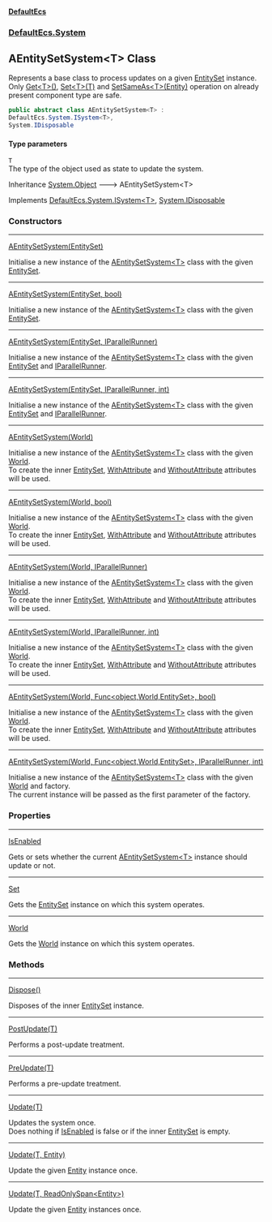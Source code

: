 #### [DefaultEcs](DefaultEcs.md 'DefaultEcs')
### [DefaultEcs.System](DefaultEcs.md#DefaultEcs_System 'DefaultEcs.System')
## AEntitySetSystem&lt;T&gt; Class
Represents a base class to process updates on a given [EntitySet](EntitySet.md 'DefaultEcs.EntitySet') instance.  
Only [Get&lt;T&gt;()](Entity_Get_T_().md 'DefaultEcs.Entity.Get&lt;T&gt;()'), [Set&lt;T&gt;(T)](Entity_Set_T_(T).md 'DefaultEcs.Entity.Set&lt;T&gt;(T)') and [SetSameAs&lt;T&gt;(Entity)](Entity_SetSameAs_T_(Entity).md 'DefaultEcs.Entity.SetSameAs&lt;T&gt;(DefaultEcs.Entity)') operation on already present component type are safe.  
```csharp
public abstract class AEntitySetSystem<T> :
DefaultEcs.System.ISystem<T>,
System.IDisposable
```
#### Type parameters
<a name='DefaultEcs_System_AEntitySetSystem_T__T'></a>
`T`  
The type of the object used as state to update the system.
  

Inheritance [System.Object](https://docs.microsoft.com/en-us/dotnet/api/System.Object 'System.Object') &#129106; AEntitySetSystem&lt;T&gt;  

Implements [DefaultEcs.System.ISystem&lt;](ISystem_T_.md 'DefaultEcs.System.ISystem&lt;T&gt;')[T](AEntitySetSystem_T_.md#DefaultEcs_System_AEntitySetSystem_T__T 'DefaultEcs.System.AEntitySetSystem&lt;T&gt;.T')[&gt;](ISystem_T_.md 'DefaultEcs.System.ISystem&lt;T&gt;'), [System.IDisposable](https://docs.microsoft.com/en-us/dotnet/api/System.IDisposable 'System.IDisposable')  
### Constructors

***
[AEntitySetSystem(EntitySet)](AEntitySetSystem_T__AEntitySetSystem(EntitySet).md 'DefaultEcs.System.AEntitySetSystem&lt;T&gt;.AEntitySetSystem(DefaultEcs.EntitySet)')

Initialise a new instance of the [AEntitySetSystem&lt;T&gt;](AEntitySetSystem_T_.md 'DefaultEcs.System.AEntitySetSystem&lt;T&gt;') class with the given [EntitySet](EntitySet.md 'DefaultEcs.EntitySet').  

***
[AEntitySetSystem(EntitySet, bool)](AEntitySetSystem_T__AEntitySetSystem(EntitySet_bool).md 'DefaultEcs.System.AEntitySetSystem&lt;T&gt;.AEntitySetSystem(DefaultEcs.EntitySet, bool)')

Initialise a new instance of the [AEntitySetSystem&lt;T&gt;](AEntitySetSystem_T_.md 'DefaultEcs.System.AEntitySetSystem&lt;T&gt;') class with the given [EntitySet](EntitySet.md 'DefaultEcs.EntitySet').  

***
[AEntitySetSystem(EntitySet, IParallelRunner)](AEntitySetSystem_T__AEntitySetSystem(EntitySet_IParallelRunner).md 'DefaultEcs.System.AEntitySetSystem&lt;T&gt;.AEntitySetSystem(DefaultEcs.EntitySet, DefaultEcs.Threading.IParallelRunner)')

Initialise a new instance of the [AEntitySetSystem&lt;T&gt;](AEntitySetSystem_T_.md 'DefaultEcs.System.AEntitySetSystem&lt;T&gt;') class with the given [EntitySet](EntitySet.md 'DefaultEcs.EntitySet') and [IParallelRunner](IParallelRunner.md 'DefaultEcs.Threading.IParallelRunner').  

***
[AEntitySetSystem(EntitySet, IParallelRunner, int)](AEntitySetSystem_T__AEntitySetSystem(EntitySet_IParallelRunner_int).md 'DefaultEcs.System.AEntitySetSystem&lt;T&gt;.AEntitySetSystem(DefaultEcs.EntitySet, DefaultEcs.Threading.IParallelRunner, int)')

Initialise a new instance of the [AEntitySetSystem&lt;T&gt;](AEntitySetSystem_T_.md 'DefaultEcs.System.AEntitySetSystem&lt;T&gt;') class with the given [EntitySet](EntitySet.md 'DefaultEcs.EntitySet') and [IParallelRunner](IParallelRunner.md 'DefaultEcs.Threading.IParallelRunner').  

***
[AEntitySetSystem(World)](AEntitySetSystem_T__AEntitySetSystem(World).md 'DefaultEcs.System.AEntitySetSystem&lt;T&gt;.AEntitySetSystem(DefaultEcs.World)')

Initialise a new instance of the [AEntitySetSystem&lt;T&gt;](AEntitySetSystem_T_.md 'DefaultEcs.System.AEntitySetSystem&lt;T&gt;') class with the given [World](AEntitySetSystem_T__World.md 'DefaultEcs.System.AEntitySetSystem&lt;T&gt;.World').  
To create the inner [EntitySet](EntitySet.md 'DefaultEcs.EntitySet'), [WithAttribute](WithAttribute.md 'DefaultEcs.System.WithAttribute') and [WithoutAttribute](WithoutAttribute.md 'DefaultEcs.System.WithoutAttribute') attributes will be used.  

***
[AEntitySetSystem(World, bool)](AEntitySetSystem_T__AEntitySetSystem(World_bool).md 'DefaultEcs.System.AEntitySetSystem&lt;T&gt;.AEntitySetSystem(DefaultEcs.World, bool)')

Initialise a new instance of the [AEntitySetSystem&lt;T&gt;](AEntitySetSystem_T_.md 'DefaultEcs.System.AEntitySetSystem&lt;T&gt;') class with the given [World](AEntitySetSystem_T__World.md 'DefaultEcs.System.AEntitySetSystem&lt;T&gt;.World').  
To create the inner [EntitySet](EntitySet.md 'DefaultEcs.EntitySet'), [WithAttribute](WithAttribute.md 'DefaultEcs.System.WithAttribute') and [WithoutAttribute](WithoutAttribute.md 'DefaultEcs.System.WithoutAttribute') attributes will be used.  

***
[AEntitySetSystem(World, IParallelRunner)](AEntitySetSystem_T__AEntitySetSystem(World_IParallelRunner).md 'DefaultEcs.System.AEntitySetSystem&lt;T&gt;.AEntitySetSystem(DefaultEcs.World, DefaultEcs.Threading.IParallelRunner)')

Initialise a new instance of the [AEntitySetSystem&lt;T&gt;](AEntitySetSystem_T_.md 'DefaultEcs.System.AEntitySetSystem&lt;T&gt;') class with the given [World](AEntitySetSystem_T__World.md 'DefaultEcs.System.AEntitySetSystem&lt;T&gt;.World').  
To create the inner [EntitySet](EntitySet.md 'DefaultEcs.EntitySet'), [WithAttribute](WithAttribute.md 'DefaultEcs.System.WithAttribute') and [WithoutAttribute](WithoutAttribute.md 'DefaultEcs.System.WithoutAttribute') attributes will be used.  

***
[AEntitySetSystem(World, IParallelRunner, int)](AEntitySetSystem_T__AEntitySetSystem(World_IParallelRunner_int).md 'DefaultEcs.System.AEntitySetSystem&lt;T&gt;.AEntitySetSystem(DefaultEcs.World, DefaultEcs.Threading.IParallelRunner, int)')

Initialise a new instance of the [AEntitySetSystem&lt;T&gt;](AEntitySetSystem_T_.md 'DefaultEcs.System.AEntitySetSystem&lt;T&gt;') class with the given [World](AEntitySetSystem_T__World.md 'DefaultEcs.System.AEntitySetSystem&lt;T&gt;.World').  
To create the inner [EntitySet](EntitySet.md 'DefaultEcs.EntitySet'), [WithAttribute](WithAttribute.md 'DefaultEcs.System.WithAttribute') and [WithoutAttribute](WithoutAttribute.md 'DefaultEcs.System.WithoutAttribute') attributes will be used.  

***
[AEntitySetSystem(World, Func&lt;object,World,EntitySet&gt;, bool)](AEntitySetSystem_T__AEntitySetSystem(World_Func_object_World_EntitySet__bool).md 'DefaultEcs.System.AEntitySetSystem&lt;T&gt;.AEntitySetSystem(DefaultEcs.World, System.Func&lt;object,DefaultEcs.World,DefaultEcs.EntitySet&gt;, bool)')

Initialise a new instance of the [AEntitySetSystem&lt;T&gt;](AEntitySetSystem_T_.md 'DefaultEcs.System.AEntitySetSystem&lt;T&gt;') class with the given [World](AEntitySetSystem_T__World.md 'DefaultEcs.System.AEntitySetSystem&lt;T&gt;.World').  
To create the inner [EntitySet](EntitySet.md 'DefaultEcs.EntitySet'), [WithAttribute](WithAttribute.md 'DefaultEcs.System.WithAttribute') and [WithoutAttribute](WithoutAttribute.md 'DefaultEcs.System.WithoutAttribute') attributes will be used.  

***
[AEntitySetSystem(World, Func&lt;object,World,EntitySet&gt;, IParallelRunner, int)](AEntitySetSystem_T__AEntitySetSystem(World_Func_object_World_EntitySet__IParallelRunner_int).md 'DefaultEcs.System.AEntitySetSystem&lt;T&gt;.AEntitySetSystem(DefaultEcs.World, System.Func&lt;object,DefaultEcs.World,DefaultEcs.EntitySet&gt;, DefaultEcs.Threading.IParallelRunner, int)')

Initialise a new instance of the [AEntitySetSystem&lt;T&gt;](AEntitySetSystem_T_.md 'DefaultEcs.System.AEntitySetSystem&lt;T&gt;') class with the given [World](AEntitySetSystem_T__World.md 'DefaultEcs.System.AEntitySetSystem&lt;T&gt;.World') and factory.  
The current instance will be passed as the first parameter of the factory.  
### Properties

***
[IsEnabled](AEntitySetSystem_T__IsEnabled.md 'DefaultEcs.System.AEntitySetSystem&lt;T&gt;.IsEnabled')

Gets or sets whether the current [AEntitySetSystem&lt;T&gt;](AEntitySetSystem_T_.md 'DefaultEcs.System.AEntitySetSystem&lt;T&gt;') instance should update or not.  

***
[Set](AEntitySetSystem_T__Set.md 'DefaultEcs.System.AEntitySetSystem&lt;T&gt;.Set')

Gets the [EntitySet](EntitySet.md 'DefaultEcs.EntitySet') instance on which this system operates.  

***
[World](AEntitySetSystem_T__World.md 'DefaultEcs.System.AEntitySetSystem&lt;T&gt;.World')

Gets the [World](World.md 'DefaultEcs.World') instance on which this system operates.  
### Methods

***
[Dispose()](AEntitySetSystem_T__Dispose().md 'DefaultEcs.System.AEntitySetSystem&lt;T&gt;.Dispose()')

Disposes of the inner [EntitySet](EntitySet.md 'DefaultEcs.EntitySet') instance.  

***
[PostUpdate(T)](AEntitySetSystem_T__PostUpdate(T).md 'DefaultEcs.System.AEntitySetSystem&lt;T&gt;.PostUpdate(T)')

Performs a post-update treatment.  

***
[PreUpdate(T)](AEntitySetSystem_T__PreUpdate(T).md 'DefaultEcs.System.AEntitySetSystem&lt;T&gt;.PreUpdate(T)')

Performs a pre-update treatment.  

***
[Update(T)](AEntitySetSystem_T__Update(T).md 'DefaultEcs.System.AEntitySetSystem&lt;T&gt;.Update(T)')

Updates the system once.  
Does nothing if [IsEnabled](AEntitySetSystem_T__IsEnabled.md 'DefaultEcs.System.AEntitySetSystem&lt;T&gt;.IsEnabled') is false or if the inner [EntitySet](EntitySet.md 'DefaultEcs.EntitySet') is empty.  

***
[Update(T, Entity)](AEntitySetSystem_T__Update(T_Entity).md 'DefaultEcs.System.AEntitySetSystem&lt;T&gt;.Update(T, DefaultEcs.Entity)')

Update the given [Entity](Entity.md 'DefaultEcs.Entity') instance once.  

***
[Update(T, ReadOnlySpan&lt;Entity&gt;)](AEntitySetSystem_T__Update(T_ReadOnlySpan_Entity_).md 'DefaultEcs.System.AEntitySetSystem&lt;T&gt;.Update(T, System.ReadOnlySpan&lt;DefaultEcs.Entity&gt;)')

Update the given [Entity](Entity.md 'DefaultEcs.Entity') instances once.  
